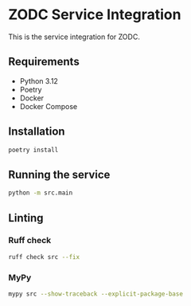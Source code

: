 # ZODC Service Integration

This is the service integration for ZODC.

## Requirements

- Python 3.12
- Poetry
- Docker
- Docker Compose

## Installation

```bash
poetry install
```

## Running the service

```bash
python -m src.main
```

## Linting

### Ruff check

```bash
ruff check src --fix
```

### MyPy

```bash
mypy src --show-traceback --explicit-package-base
```
